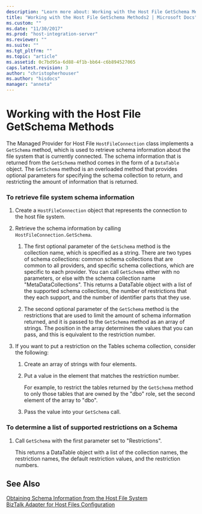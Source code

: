 ```yaml
---
description: "Learn more about: Working with the Host File GetSchema Methods"
title: "Working with the Host File GetSchema Methods2 | Microsoft Docs"
ms.custom: ""
ms.date: "11/30/2017"
ms.prod: "host-integration-server"
ms.reviewer: ""
ms.suite: ""
ms.tgt_pltfrm: ""
ms.topic: "article"
ms.assetid: 0c7bd95a-6d88-4f1b-bb64-c6b894527065
caps.latest.revision: 3
author: "christopherhouser"
ms.author: "hisdocs"
manager: "anneta"
---
```

# Working with the Host File GetSchema Methods
The Managed Provider for Host File `HostFileConnection` class implements a `GetSchema` method, which is used to retrieve schema information about the file system that is currently connected. The schema information that is returned from the `GetSchema` method comes in the form of a `DataTable` object. The `GetSchema` method is an overloaded method that provides optional parameters for specifying the schema collection to return, and restricting the amount of information that is returned.  
  
### To retrieve file system schema information  
  
1.  Create a `HostFileConnection` object that represents the connection to the host file system.  
  
2.  Retrieve the schema information by calling `HostFileConnection.GetSchema`.  
  
    1.  The first optional parameter of the `GetSchema` method is the collection name, which is specified as a string. There are two types of schema collections: common schema collections that are common to all providers, and specific schema collections, which are specific to each provider. You can call `GetSchema` either with no parameters, or else with the schema collection name "MetaDataCollections". This returns a DataTable object with a list of the supported schema collections, the number of restrictions that they each support, and the number of identifier parts that they use.  
  
    2.  The second optional parameter of the `GetSchema` method is the restrictions that are used to limit the amount of schema information returned, and it is passed to the `GetSchema` method as an array of strings. The position in the array determines the values that you can pass, and this is equivalent to the restriction number.  
  
3.  If you want to put a restriction on the Tables schema collection, consider the following:  
  
    1.  Create an array of strings with four elements.  
  
    2.  Put a value in the element that matches the restriction number.  
  
         For example, to restrict the tables returned by the `GetSchema` method to only those tables that are owned by the "dbo" role, set the second element of the array to "dbo".  
  
    3.  Pass the value into your `GetSchema` call.  
  
### To determine a list of supported restrictions on a Schema  
  
1.  Call `GetSchema` with the first parameter set to "Restrictions".  
  
     This returns a DataTable object with a list of the collection names, the restriction names, the default restriction values, and the restriction numbers.  
  
## See Also  
 [Obtaining Schema Information from the Host File System](../core/obtaining-schema-information-from-the-host-file-system1.md)   
 [BizTalk Adapter for Host Files Configuration](./biztalk-adapter-for-host-files-configuration1.md)
